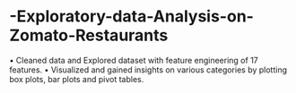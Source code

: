 # -Exploratory-data-Analysis-on-Zomato-Restaurants
•	Cleaned data and Explored dataset with feature engineering of 17 features.
•	Visualized and gained insights on various categories by plotting box plots, bar plots and pivot tables.
